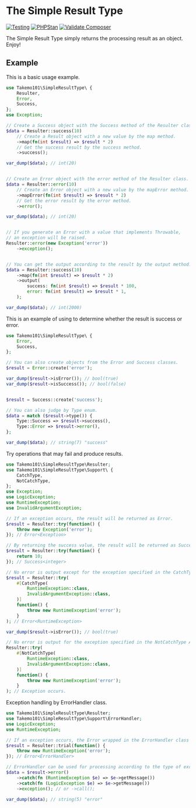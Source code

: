 # The Simple Result Type

[![Testing](https://github.com/takemo101/simple-result-type/actions/workflows/testing.yml/badge.svg)](https://github.com/takemo101/simple-result-type/actions/workflows/testing.yml)
[![PHPStan](https://github.com/takemo101/simple-result-type/actions/workflows/phpstan.yml/badge.svg)](https://github.com/takemo101/simple-result-type/actions/workflows/phpstan.yml)
[![Validate Composer](https://github.com/takemo101/simple-result-type/actions/workflows/composer.yml/badge.svg)](https://github.com/takemo101/simple-result-type/actions/workflows/composer.yml)

The Simple Result Type simply returns the processing result as an object.  
Enjoy!  

## Example
This is a basic usage example.
```php
use Takemo101\SimpleResultType\ {
    Resulter,
    Error,
    Success,
};
use Exception;

// Create a Success object with the Success method of the Resulter class.
$data = Resulter::success(10)
    // Create a Result object with a new value by the map method.
    ->map(fn(int $result) => $result * 2)
    // Get the success result by the success method.
    ->success();

var_dump($data); // int(20)


// Create an Error object with the error method of the Resulter class.
$data = Resulter::error(10)
    // Create an Error object with a new value by the mapError method.
    ->mapError(fn(int $result) => $result * 2)
    // Get the error result by the error method.
    ->error();

var_dump($data); // int(20)


// If you generate an Error with a value that implements Throwable, 
// an exception will be raised.
Resulter::error(new Exception('error'))
    ->exception();


// You can get the output according to the result by the output method.
$data = Resulter::success(10)
    ->map(fn(int $result) => $result * 2)
    ->output(
        success: fn(int $result) => $result * 100,
        error: fn(int $result) => $result * 1,
    );

var_dump($data); // int(2000)
```
This is an example of using to determine whether the result is success or error.
```php
use Takemo101\SimpleResultType\ {
    Error,
    Success,
};

// You can also create objects from the Error and Success classes.
$result = Error::create('error');

var_dump($result->isError()); // bool(true)
var_dump($result->isSuccess()); // bool(false)


$result = Success::create('success');

// You can also judge by Type enum.
$data = match ($result->type()) {
    Type::Success => $result->success(),
    Type::Error => $result->error(),
};

var_dump($data); // string(7) "success"
```
Try operations that may fail and produce results.
```php
use Takemo101\SimpleResultType\Resulter;
use Takemo101\SimpleResultType\Support\ {
    CatchType,
    NotCatchType,
};
use Exception;
use LogicException;
use RuntimeException;
use InvalidArgumentException;

// If an exception occurs, the result will be returned as Error.
$result = Resulter::try(function() {
    throw new Exception('error');
}); // Error<Exception>

// By returning the success value, the result will be returned as Success.
$result = Resulter::try(function() {
    return 10;
}); // Success<integer>

// No error is output except for the exception specified in the CatchType Attribute class.
$result = Resulter::try(
    #[CatchType(
        RuntimeException::class,
        InvalidArgumentException::class,
    )]
    function() {
        throw new RuntimeException('error');
    }
); // Error<RuntimeException>

var_dump($result->isError()); // bool(true)

// No error is output for the exception specified in the NotCatchType Attribute class.
Resulter::try(
    #[NotCatchType(
        RuntimeException::class,
        InvalidArgumentException::class,
    )]
    function() {
        throw new RuntimeException('error');
    }
); // Exception occurs.
```
Exception handling by ErrorHandler class.
```php
use Takemo101\SimpleResultType\Resulter;
use Takemo101\SimpleResultType\Support\ErrorHandler;
use LogicException;
use RuntimeException;

// If an exception occurs, the Error wrapped in the ErrorHandler class is returned.
$result = Resulter::trial(function() {
    throw new RuntimeException('error');
}); // Error<ErrorHandler>

// ErrorHandler can be used for processing according to the type of exception
$data = $result->error()
    ->catch(fn (RuntimeException $e) => $e->getMessage())
    ->catch(fn (LogicException $e) => $e->getMessage())
    ->exception(); // or ->call();

var_dump($data); // string(5) "error"
```
